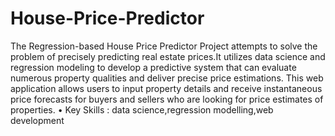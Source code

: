 # House-Price-Predictor
The Regression-based House Price Predictor Project attempts to solve the problem of precisely predicting real estate prices.It utilizes data science and regression modeling to develop a predictive system that can evaluate numerous
property qualities and deliver precise price estimations. This web application
allows users to input property details and receive instantaneous price forecasts
for buyers and sellers who are looking for price estimates of properties.
• Key Skills : data science,regression modelling,web development
